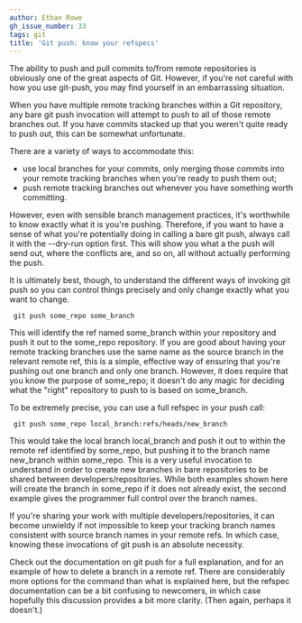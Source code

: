 ```yaml
---
author: Ethan Rowe
gh_issue_number: 33
tags: git
title: 'Git push: know your refspecs'
---
```


The ability to push and pull commits to/from remote repositories is obviously one of the great aspects of Git.  However, if you're not careful with how you use git-push, you may find yourself in an embarrassing situation.

When you have multiple remote tracking branches within a Git repository, any bare git push invocation will attempt to push to all of those remote branches out.  If you have commits stacked up that you weren't quite ready to push out, this can be somewhat unfortunate.

There are a variety of ways to accommodate this:

- use local branches for your commits, only merging those commits into your remote tracking branches when you're ready to push them out;
- push remote tracking branches out whenever you have something worth committing.

However, even with sensible branch management practices, it's worthwhile to know exactly what it is you're pushing.  Therefore, if you want to have a sense of what you're potentially doing in calling a bare git push, always call it with the --dry-run option first.  This will show you what a the push will send out, where the conflicts are, and so on, all without actually performing the push.

It is ultimately best, though, to understand the different ways of invoking git push so you can control things precisely and only change exactly what you want to change.

```
 git push some_repo some_branch
```

This will identify the ref named some_branch within your repository and push it out to the some_repo repository.  If you are good about having your remote tracking branches use the same name as the source branch in the relevant remote ref, this is a simple, effective way of ensuring that you're pushing out one branch and only one branch.  However, it does require that you know the purpose of some_repo; it doesn't do any magic for deciding what the "right" repository to push to is based on some_branch.

To be extremely precise, you can use a full refspec in your push call:

```
 git push some_repo local_branch:refs/heads/new_branch
```

This would take the local branch local_branch and push it out to  within the remote ref identified by some_repo, but pushing it to the branch name new_branch within some_repo.  This is a very useful invocation to understand in order to create new branches in bare repositories to be shared between developers/repositories.  While both examples shown here will create the branch in some_repo if it does not already exist, the second example gives the programmer full control over the branch names.

If you're sharing your work with multiple developers/repositories, it can become unwieldy if not impossible to keep your tracking branch names consistent with source branch names in your remote refs.  In which case, knowing these invocations of git push is an absolute necessity.

Check out the documentation on git push for a full explanation, and for an example of how to delete a branch in a remote ref.  There are considerably more options for the command than what is explained here, but the refspec documentation can be a bit confusing to newcomers, in which case hopefully this discussion provides a bit more clarity.  (Then again, perhaps it doesn't.)
